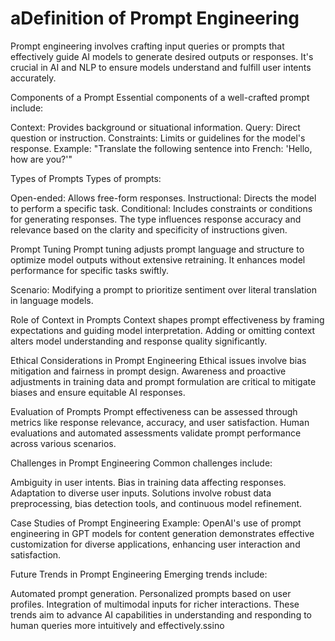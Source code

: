 # aDefinition of Prompt Engineering
Prompt engineering involves crafting input queries or prompts that effectively guide AI models to generate desired outputs or responses. It's crucial in AI and NLP to ensure models understand and fulfill user intents accurately.

Components of a Prompt
Essential components of a well-crafted prompt include:

Context: Provides background or situational information.
Query: Direct question or instruction.
Constraints: Limits or guidelines for the model's response.
Example: "Translate the following sentence into French: 'Hello, how are you?'"

Types of Prompts
Types of prompts:

Open-ended: Allows free-form responses.
Instructional: Directs the model to perform a specific task.
Conditional: Includes constraints or conditions for generating responses.
The type influences response accuracy and relevance based on the clarity and specificity of instructions given.

Prompt Tuning
Prompt tuning adjusts prompt language and structure to optimize model outputs without extensive retraining. It enhances model performance for specific tasks swiftly.

Scenario: Modifying a prompt to prioritize sentiment over literal translation in language models.

Role of Context in Prompts
Context shapes prompt effectiveness by framing expectations and guiding model interpretation. Adding or omitting context alters model understanding and response quality significantly.

Ethical Considerations in Prompt Engineering
Ethical issues involve bias mitigation and fairness in prompt design. Awareness and proactive adjustments in training data and prompt formulation are critical to mitigate biases and ensure equitable AI responses.

Evaluation of Prompts
Prompt effectiveness can be assessed through metrics like response relevance, accuracy, and user satisfaction. Human evaluations and automated assessments validate prompt performance across various scenarios.

Challenges in Prompt Engineering
Common challenges include:

Ambiguity in user intents.
Bias in training data affecting responses.
Adaptation to diverse user inputs.
Solutions involve robust data preprocessing, bias detection tools, and continuous model refinement.

Case Studies of Prompt Engineering
Example: OpenAI's use of prompt engineering in GPT models for content generation demonstrates effective customization for diverse applications, enhancing user interaction and satisfaction.

Future Trends in Prompt Engineering
Emerging trends include:

Automated prompt generation.
Personalized prompts based on user profiles.
Integration of multimodal inputs for richer interactions.
These trends aim to advance AI capabilities in understanding and responding to human queries more intuitively and effectively.ssino
